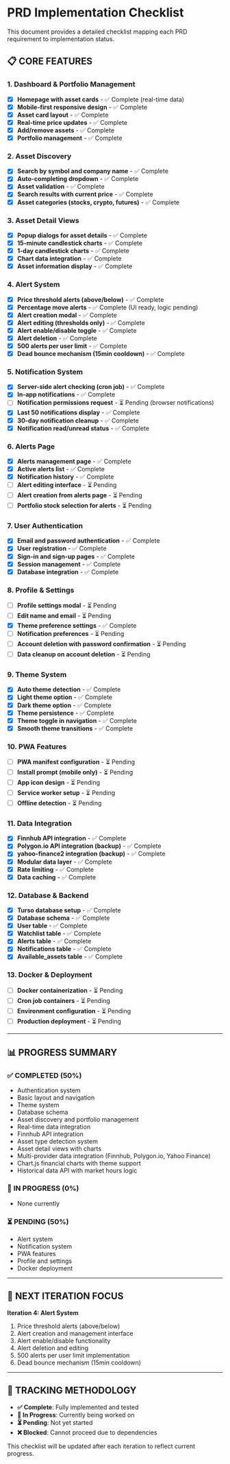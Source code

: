 # PRD Implementation Checklist

This document provides a detailed checklist mapping each PRD requirement to implementation status.

## 📋 **CORE FEATURES**

### 1. Dashboard & Portfolio Management
- [x] **Homepage with asset cards** - ✅ Complete (real-time data)
- [x] **Mobile-first responsive design** - ✅ Complete
- [x] **Asset card layout** - ✅ Complete
- [x] **Real-time price updates** - ✅ Complete
- [x] **Add/remove assets** - ✅ Complete
- [x] **Portfolio management** - ✅ Complete

### 2. Asset Discovery
- [x] **Search by symbol and company name** - ✅ Complete
- [x] **Auto-completing dropdown** - ✅ Complete
- [x] **Asset validation** - ✅ Complete
- [x] **Search results with current price** - ✅ Complete
- [x] **Asset categories (stocks, crypto, futures)** - ✅ Complete

### 3. Asset Detail Views
- [x] **Popup dialogs for asset details** - ✅ Complete
- [x] **15-minute candlestick charts** - ✅ Complete
- [x] **1-day candlestick charts** - ✅ Complete
- [x] **Chart data integration** - ✅ Complete
- [x] **Asset information display** - ✅ Complete

### 4. Alert System
- [x] **Price threshold alerts (above/below)** - ✅ Complete
- [x] **Percentage move alerts** - ✅ Complete (UI ready, logic pending)
- [x] **Alert creation modal** - ✅ Complete
- [x] **Alert editing (thresholds only)** - ✅ Complete
- [x] **Alert enable/disable toggle** - ✅ Complete
- [x] **Alert deletion** - ✅ Complete
- [x] **500 alerts per user limit** - ✅ Complete
- [x] **Dead bounce mechanism (15min cooldown)** - ✅ Complete

### 5. Notification System
- [x] **Server-side alert checking (cron job)** - ✅ Complete
- [x] **In-app notifications** - ✅ Complete
- [ ] **Notification permissions request** - ⏳ Pending (browser notifications)
- [x] **Last 50 notifications display** - ✅ Complete
- [x] **30-day notification cleanup** - ✅ Complete
- [x] **Notification read/unread status** - ✅ Complete

### 6. Alerts Page
- [x] **Alerts management page** - ✅ Complete
- [x] **Active alerts list** - ✅ Complete
- [x] **Notification history** - ✅ Complete
- [ ] **Alert editing interface** - ⏳ Pending
- [ ] **Alert creation from alerts page** - ⏳ Pending
- [ ] **Portfolio stock selection for alerts** - ⏳ Pending

### 7. User Authentication
- [x] **Email and password authentication** - ✅ Complete
- [x] **User registration** - ✅ Complete
- [x] **Sign-in and sign-up pages** - ✅ Complete
- [x] **Session management** - ✅ Complete
- [x] **Database integration** - ✅ Complete

### 8. Profile & Settings
- [ ] **Profile settings modal** - ⏳ Pending
- [ ] **Edit name and email** - ⏳ Pending
- [x] **Theme preference settings** - ✅ Complete
- [ ] **Notification preferences** - ⏳ Pending
- [ ] **Account deletion with password confirmation** - ⏳ Pending
- [ ] **Data cleanup on account deletion** - ⏳ Pending

### 9. Theme System
- [x] **Auto theme detection** - ✅ Complete
- [x] **Light theme option** - ✅ Complete
- [x] **Dark theme option** - ✅ Complete
- [x] **Theme persistence** - ✅ Complete
- [x] **Theme toggle in navigation** - ✅ Complete
- [x] **Smooth theme transitions** - ✅ Complete

### 10. PWA Features
- [ ] **PWA manifest configuration** - ⏳ Pending
- [ ] **Install prompt (mobile only)** - ⏳ Pending
- [ ] **App icon design** - ⏳ Pending
- [ ] **Service worker setup** - ⏳ Pending
- [ ] **Offline detection** - ⏳ Pending

### 11. Data Integration
- [x] **Finnhub API integration** - ✅ Complete
- [x] **Polygon.io API integration (backup)** - ✅ Complete
- [x] **yahoo-finance2 integration (backup)** - ✅ Complete
- [x] **Modular data layer** - ✅ Complete
- [x] **Rate limiting** - ✅ Complete
- [x] **Data caching** - ✅ Complete

### 12. Database & Backend
- [x] **Turso database setup** - ✅ Complete
- [x] **Database schema** - ✅ Complete
- [x] **User table** - ✅ Complete
- [x] **Watchlist table** - ✅ Complete
- [x] **Alerts table** - ✅ Complete
- [x] **Notifications table** - ✅ Complete
- [x] **Available_assets table** - ✅ Complete

### 13. Docker & Deployment
- [ ] **Docker containerization** - ⏳ Pending
- [ ] **Cron job containers** - ⏳ Pending
- [ ] **Environment configuration** - ⏳ Pending
- [ ] **Production deployment** - ⏳ Pending

---

## 📊 **PROGRESS SUMMARY**

### ✅ **COMPLETED (50%)**
- Authentication system
- Basic layout and navigation
- Theme system
- Database schema
- Asset discovery and portfolio management
- Real-time data integration
- Finnhub API integration
- Asset type detection system
- Asset detail views with charts
- Multi-provider data integration (Finnhub, Polygon.io, Yahoo Finance)
- Chart.js financial charts with theme support
- Historical data API with market hours logic

### 🚧 **IN PROGRESS (0%)**
- None currently

### ⏳ **PENDING (50%)**
- Alert system
- Notification system
- PWA features
- Profile and settings
- Docker deployment

---

## 🎯 **NEXT ITERATION FOCUS**

**Iteration 4: Alert System**
1. Price threshold alerts (above/below)
2. Alert creation and management interface
3. Alert enable/disable functionality
4. Alert deletion and editing
5. 500 alerts per user limit implementation
6. Dead bounce mechanism (15min cooldown)

---

## 📝 **TRACKING METHODOLOGY**

- **✅ Complete**: Fully implemented and tested
- **🚧 In Progress**: Currently being worked on
- **⏳ Pending**: Not yet started
- **❌ Blocked**: Cannot proceed due to dependencies

This checklist will be updated after each iteration to reflect current progress.
